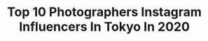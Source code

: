 ---
title: Top 10 Photographers Instagram Influencers In Tokyo In 2020
description: >-
  Find top photographers Instagram influencers in Tokyo in 2020. Most popular hashtags: #stayhome #ambassador #galaxys20 #teamgalaxy.
platform: Instagram
profiles:
  - username: "soi_portrait"
    fullname: >-
      soi
    location: "Japan"
    followers: 5834
    engagement: 590
    commentsToLikes: 0.020783
    id: ck0w6xe99apq40i190a01ao0f
    verified: false
    hashtags: "#stayhome"
  - username: "jungraphy_"
    fullname: >-
      Junya Watanabe / Tokyo 🇯🇵
    location: "Japan"
    followers: 76857
    engagement: 842
    commentsToLikes: 0.020331
    id: ck0ublx70euqt0i197hu6mwm4
    verified: false
    hashtags: "#hellofrom, #symmetryhunters"
  - username: "naoyuki_obayashi"
    fullname: >-
      大林直行
    location: "Japan"
    followers: 22958
    engagement: 194
    commentsToLikes: 0.003746
    id: ck0vzm3739rv70i1936kc92fs
    verified: false
    hashtags: "#floating, #springonion, #filmphotography, #abashiri"
  - username: "yoshinori_mizutani"
    fullname: >-
      Yoshinori Mizutani
    location: "Japan"
    followers: 22281
    engagement: 373
    commentsToLikes: 0.008592
    id: ck5qeejv803bu0i113p7b6jv2
    verified: false
    hashtags: "#stayhome, #timeandstyle, #eosr, #xxystudio"
  - username: "moonlightice"
    fullname: >-
      Masaya Suzuki
    location: "Japan"
    followers: 481541
    engagement: 139
    commentsToLikes: 0.007641
    id: ck5zveoh8439s0i145xapjykd
    verified: false
    hashtags: "#hydrangeas, #milkyway, #trip, #morninglight"
  - username: "chiaoking"
    fullname: >-
      naoko uchida
    location: "Japan"
    followers: 79548
    engagement: 154
    commentsToLikes: 0.008597
    id: ck5zn8dhznz0y0i14sz4ws8o5
    verified: false
    hashtags: "#mytokyois, #tokyotower, #a6100, #sony"
  - username: "moron_non"
    fullname: >-
      もろんのん
    location: "Japan"
    followers: 81040
    engagement: 153
    commentsToLikes: 0.006410
    id: ck0w1j1ohjl880i191z9t7ug3
    verified: false
    hashtags: "#moronnon, #pr, #tanakamakoto, #hanako"
  - username: "_hikari_____"
    fullname: >-
      Hikari ／加藤 光
    location: "Japan"
    followers: 102383
    engagement: 129
    commentsToLikes: 0.004754
    id: ck1377t8ba83u0i19jme1c3h2
    verified: false
    hashtags: "#ambassador, #withgalaxy, #mychicagothursday, #chicagohome"
  - username: "hirokotv"
    fullname: >-
      Hiroko Imai🇯🇵
    location: "Japan"
    followers: 16646
    engagement: 522
    commentsToLikes: 0.040547
    id: ck0w5f2cx3c1p0i1935lf7xu3
    verified: false
    hashtags: "#peres, #hanedaairport, #findyourtokyo, #vinylhouse"
  - username: "_icyphoto_"
    fullname: >-
      Photographer in Tokyo ジュリア
    location: "Japan"
    followers: 18225
    engagement: 981
    commentsToLikes: 0.023141
    id: ck5c1kyiive4i0i11svbdfe22
    verified: false
    hashtags: "#portraiture, #85mm, #asia, #sigmaphoto"
---